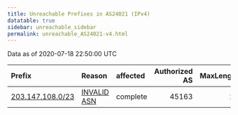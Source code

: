 ```yaml
---
title: Unreachable Prefixes in AS24021 (IPv4)
datatable: true
sidebar: unreachable_sidebar
permalink: unreachable_AS24021-v4.html
---
```


Data as of 2020-07-18 22:50:00 UTC


<div class="datatable-begin"></div>

| Prefix                                                     | Reason                                                                                                  | affected   |   Authorized AS |   MaxLength | Anchor                                       |   unreachable /24s |
|:-----------------------------------------------------------|:--------------------------------------------------------------------------------------------------------|:-----------|----------------:|------------:|:---------------------------------------------|-------------------:|
| [203.147.108.0/23](https://stat.ripe.net/203.147.108.0/23) | [INVALID ASN](https://rpki-validator.ripe.net/announcement-preview?asn=AS24021&prefix=203.147.108.0/23) | complete   |           45163 |          23 | [APNIC](unreachable_APNIC_RPKI_Root-v4.html) |                  2 |

<div class="datatable-end"></div>